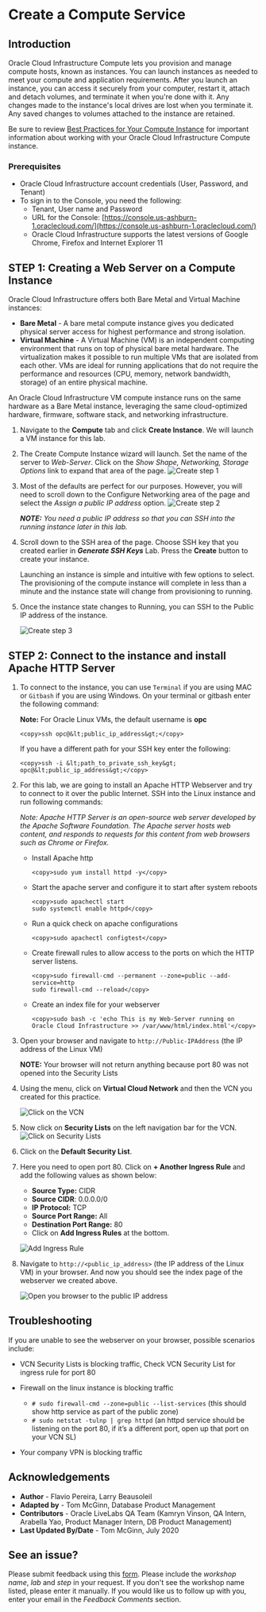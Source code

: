 # Create a Compute Service

## Introduction

Oracle Cloud Infrastructure Compute lets you provision and manage compute hosts, known as instances. You can launch instances as needed to meet your compute and application requirements. After you launch an instance, you can access it securely from your computer, restart it, attach and detach volumes, and terminate it when you're done with it. Any changes made to the instance's local drives are lost when you terminate it. Any saved changes to volumes attached to the instance are retained.

Be sure to review [Best Practices for Your Compute Instance](https://docs.cloud.oracle.com/iaas/Content/Compute/References/bestpracticescompute.htm) for important information about working with your Oracle Cloud Infrastructure Compute instance.

### Prerequisites

- Oracle Cloud Infrastructure account credentials (User, Password, and Tenant)
- To sign in to the Console, you need the following:
  - Tenant, User name and Password
  - URL for the Console: [https://console.us-ashburn-1.oraclecloud.com/](https://console.us-ashburn-1.oraclecloud.com/)
  - Oracle Cloud Infrastructure supports the latest versions of Google Chrome, Firefox and Internet Explorer 11

## **STEP 1**: Creating a Web Server on a Compute Instance

Oracle Cloud Infrastructure  offers both Bare Metal and Virtual Machine instances:

- **Bare Metal**  - A bare metal compute instance gives you dedicated physical server access for highest performance and strong isolation.
- **Virtual Machine**  - A Virtual Machine (VM) is an independent computing environment that runs on top of physical bare metal hardware. The virtualization makes it possible to run multiple VMs that are isolated from each other. VMs are ideal for running applications that do not require the performance and resources (CPU, memory, network bandwidth, storage) of an entire physical machine.

An Oracle Cloud Infrastructure VM compute instance runs on the same hardware as a Bare Metal instance, leveraging the same cloud-optimized hardware, firmware, software stack, and networking infrastructure.

1. Navigate to the **Compute** tab and click **Create Instance**. We will launch a VM instance for this lab.

2. The Create Compute Instance wizard will launch. Set the name of the server to *Web-Server*. Click on the *Show Shape, Networking, Storage Options* link to expand that area of the page.
    ![Create step 1](images/Create1.png " ")

3. Most of the defaults are perfect for our purposes. However, you will need to scroll down to the Configure Networking area of the page and select the *Assign a public IP address* option.
    ![Create step 2](images/Create2.png " ")

    ***NOTE:*** *You need a public IP address so that you can SSH into the running instance later in this lab.*

4. Scroll down to the SSH area of the page. Choose SSH key that you created earlier in ***Generate SSH Keys*** Lab. Press the **Create** button to create your instance.

    Launching an instance is simple and intuitive with few options to select. The provisioning of the compute instance will complete in less than a minute and the instance state will change from provisioning to running.

5. Once the instance state changes to Running, you can SSH to the Public IP address of the instance.

    ![Create step 3](images/Create3.png " ")

## **STEP 2**: Connect to the instance and install Apache HTTP Server

1. To connect to the instance, you can use `Terminal` if you are using MAC or `Gitbash` if you are using Windows. On your terminal or gitbash enter the following command:

    **Note:** For Oracle Linux VMs, the default username is **opc**

    ```
    <copy>ssh opc@&lt;public_ip_address&gt;</copy>
    ```

    If you have a different path for your SSH key enter the following:

    ```
    <copy>ssh -i &lt;path_to_private_ssh_key&gt; opc@&lt;public_ip_address&gt;</copy>
    ```

2. For this lab, we are going to install an Apache HTTP Webserver and try to connect to it over the public Internet. SSH into the Linux instance and run following commands:

    *Note: Apache HTTP Server is an open-source web server developed by the Apache Software Foundation. The Apache server hosts web content, and responds to requests for this content from web browsers such as Chrome or Firefox.*

    - Install Apache http

      ```
      <copy>sudo yum install httpd -y</copy>
      ```

    - Start the apache server and configure it to start after system reboots

      ```
      <copy>sudo apachectl start
      sudo systemctl enable httpd</copy>
      ```

    - Run a quick check on apache configurations

      ```
      <copy>sudo apachectl configtest</copy>
      ```

    - Create firewall rules to allow access to the ports on which the HTTP server listens.

      ```
      <copy>sudo firewall-cmd --permanent --zone=public --add-service=http
      sudo firewall-cmd --reload</copy>
      ```

    - Create an index file for your webserver

      ```
      <copy>sudo bash -c 'echo This is my Web-Server running on Oracle Cloud Infrastructure >> /var/www/html/index.html'</copy>
      ```

3. Open your browser and navigate to `http://Public-IPAddress` (the IP address of the Linux VM)

    **NOTE:** Your browser will not return anything because port 80 was not opened into the Security Lists

4. Using the menu, click on **Virtual Cloud Network** and then the VCN you created for this practice.

    ![Click on the VCN](images/vcn1.png " ")

5. Now click on **Security Lists** on the left navigation bar for the VCN.
    ![Click on Security Lists](images/vcn2.png " ")

6. Click on the **Default Security List**.

7. Here you need to open port 80. Click on **+ Another Ingress Rule** and add the following values as shown below:

    - **Source Type:** CIDR
    - **Source CIDR**: 0.0.0.0/0
    - **IP Protocol:** TCP
    - **Source Port Range:** All
    - **Destination Port Range:** 80
    - Click on **Add Ingress Rules** at the bottom.

    ![Add Ingress Rule](images/addIngress1.png " ")

8. Navigate to `http://<public_ip_address>` (the IP address of the Linux VM) in your browser. And now you should see the index page of the webserver we created above.

    ![Open you browser to the public IP address](images/image13.png " ")

## Troubleshooting

If you are unable to see the webserver on your browser, possible scenarios include:

- VCN Security Lists is blocking traffic, Check VCN Security List for ingress rule for port 80
- Firewall on the linux instance is blocking traffic

  - `# sudo firewall-cmd --zone=public --list-services` (this should show http service as part of the public zone)
  - `# sudo netstat -tulnp | grep httpd` (an httpd service should be listening on the port 80, if it’s a different port, open up that port on your VCN SL)

- Your company VPN is blocking traffic

## Acknowledgements

- **Author** - Flavio Pereira, Larry Beausoleil
- **Adapted by** -  Tom McGinn, Database Product Management
- **Contributors** - Oracle LiveLabs QA Team (Kamryn Vinson, QA Intern, Arabella Yao, Product Manager Intern, DB Product Management)
- **Last Updated By/Date** - Tom McGinn, July 2020

## See an issue?
Please submit feedback using this [form](https://apexapps.oracle.com/pls/apex/f?p=133:1:::::P1_FEEDBACK:1). Please include the *workshop name*, *lab* and *step* in your request.  If you don't see the workshop name listed, please enter it manually. If you would like us to follow up with you, enter your email in the *Feedback Comments* section.
